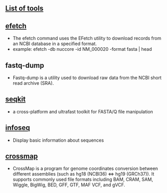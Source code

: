 ## [List of tools](http://data.biostarhandbook.com/install/conda.txt)

## [efetch](https://dataguide.nlm.nih.gov/edirect/efetch.html)
  - The efetch command uses the EFetch utility to download records from an NCBI database in a specified format.
  - example: efetch -db nuccore -id NM_000020 -format fasta | head
  
## fastq-dump
  - Fastq-dump is a utility used to download raw data from the NCBI short read archive (SRA).  


## [seqkit](https://bioinf.shenwei.me/seqkit/)
  - a cross-platform and ultrafast toolkit for FASTA/Q file manipulation

## [infoseq](http://emboss.sourceforge.net/apps/cvs/emboss/apps/infoseq.html)
  - Display basic information about sequences 

## [crossmap](http://crossmap.sourceforge.net/)
  - CrossMap is a program for genome coordinates conversion between different assemblies (such as hg18 (NCBI36) <=> hg19 (GRCh37)). It supports commonly used file formats including BAM, CRAM, SAM, Wiggle, BigWig, BED, GFF, GTF, MAF VCF, and gVCF.
